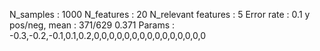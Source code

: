 N_samples                     : 1000
N_features                    : 20
N_relevant features           : 5
Error rate                    : 0.1
y pos/neg, mean               : 371/629 0.371
Params                        : -0.3,-0.2,-0.1,0.1,0.2,0,0,0,0,0,0,0,0,0,0,0,0,0,0,0
